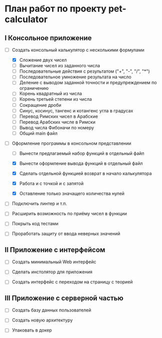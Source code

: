 # План работ по проекту pet-calculator

## I Консольное приложение

  - [ ] Создать консольный калькулятор с несколькими формулами
    - [x] Сложение двух чисел
    - [ ] Вычитание чисел из заданного числа
    - [ ] Последовательные действия с результатом ("+", "-", "/", "*")
    - [ ] Последовательное умножение результата на число 
    - [ ] Деление с выводом заданной точности и предупреждением по ограничению
    - [ ] Корень квадратный из числа
    - [ ] Корень третьей степени из числа
    - [ ] Сокращение дроби
    - [ ] Синус, косинус, тангенс и котангенс угла в градусах
    - [ ] Перевод Римских чисел в Арабские
    - [ ] Перевод Арабских числе в Римски
    - [ ] Вывод числа Фибоначи по номеру
    - [ ] Общий main файл

  - [ ] Оформление программы в консольном представлении
    - [ ] Вынести предлагаемый набор функций в отдельный файл
    - [x] Вынести оформление вывода функций в отдельный файл
    - [x] Сделать отдельной функцией возврат в начало калькулятора
    - [x] Работа и с точкой и с запятой
    - [x] Оставление только значащего количества нулей



  - [ ] Подключить линтер и т.п.

  - [ ] Расширить возможность по приёму чисел в функции

  - [ ] Покрыть код тестами

  - [ ] Проработать защиту от ввода неверных значений


## II Приложение с интерфейсом

- [ ] Создать минимальный Web интерфейс

- [ ] Сделать инстолятор для приложения

- [ ] Создать интерфейс с переходом на страницу с теорией


## III Приложение с серверной частью

- [ ] Создать базу данных пользователей

- [ ] Создать новую архитектуру 

- [ ] Упаковать в докер